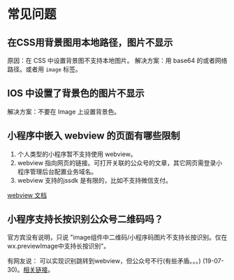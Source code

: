# 常见问题
## 在CSS用背景图用本地路径，图片不显示
原因：在 CSS 中设置背景图不支持本地图片。
解决方案：用 base64 的或者网络路径。或者用 `image` 标签。

## IOS 中设置了背景色的图片不显示
解决方案：不要在 Image 上设置背景色。

## 小程序中嵌入 webview 的页面有哪些限制
1. 个人类型的小程序暂不支持使用 webview。
1. webview 指向网页的链接。可打开关联的公众号的文章，其它网页需登录小程序管理后台配置业务域名。
1. webview 支持的jssdk 是有限的，比如不支持微信支付。

[webview 文档](https://developers.weixin.qq.com/miniprogram/dev/component/web-view.html)

## 小程序支持长按识别公众号二维码吗？
官方宾没有说明，只说 "image组件中二维码/小程序码图片不支持长按识别。仅在wx.previewImage中支持长按识别"。 

有网友说： 可以实现识别跳转到webview，但公众号不行(有些矛盾。。。) (19-07-30)。[相关链接](https://developers.weixin.qq.com/community/develop/doc/00004c532b06b09dd9e8917f359400?_at=1581596538151)。